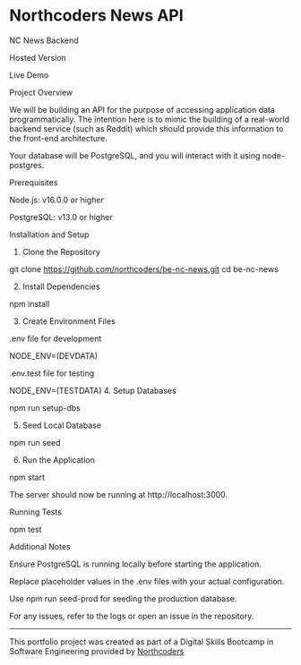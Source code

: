 # Northcoders News API

NC News Backend

Hosted Version

Live Demo

Project Overview

We will be building an API for the purpose of accessing application data programmatically. The intention here is to mimic the building of a real-world backend service (such as Reddit) which should provide this information to the front-end architecture.

Your database will be PostgreSQL, and you will interact with it using node-postgres.

Prerequisites

Node.js: v16.0.0 or higher

PostgreSQL: v13.0 or higher

Installation and Setup

1. Clone the Repository

git clone https://github.com/northcoders/be-nc-news.git
cd be-nc-news

2. Install Dependencies

npm install

3. Create Environment Files

.env file for development

NODE_ENV=(DEVDATA)

.env.test file for testing

NODE_ENV=(TESTDATA)
4. Setup Databases

npm run setup-dbs

5. Seed Local Database

npm run seed

6. Run the Application

npm start

The server should now be running at http://localhost:3000.

Running Tests

npm test

Additional Notes

Ensure PostgreSQL is running locally before starting the application.

Replace placeholder values in the .env files with your actual configuration.

Use npm run seed-prod for seeding the production database.

For any issues, refer to the logs or open an issue in the repository.



--- 

This portfolio project was created as part of a Digital Skills Bootcamp in Software Engineering provided by [Northcoders](https://northcoders.com/)
